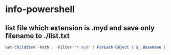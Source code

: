 # info-powershell

## list file which extension is .myd and save only filename to ./list.txt

``` powershell
Get-ChildItem -Path . -Filter "*.myd" | ForEach-Object { $_.BaseName } | Out-File -File ./list.txt
```
